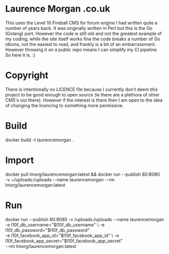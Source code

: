 # Laurence Morgan .co.uk

This uses the Level 10 Fireball CMS for forum engine I had written quite
a number of years back. It was originally written in Perl but this is
the Go (Golang) port. However the code is still old and not the greatest
example of my coding; while the site itself works fine the code breaks a
number of Go idioms, not the easiest to read, and frankly is a bit of an
embarrassment. However throwing it on a public repo means I can simplify
my CI pipeline. So here it is. :)

# Copyright

There is intentionally no LICENCE file because I currently don't deem
this project to be good enough to open source (ie there are a plethora
of other CMS's out there). However if the interest is there then I am
open to the idea of changing the licencing to something more permissive.

# Build

docker build -t laurencemorgan .

# Import

docker pull lmorg/laurencemorgan:latest && docker run --publish 80:8080 \
  -v ~/uploads:/uploads --name laurencemorgan --rm lmorg/laurencemorgan:latest

# Run

docker run --publish 80:8080 -v /uploads:/uploads --name laurencemorgan \
  -e l10f_db_username="$l10f_db_username" \
  -e l10f_db_password="$l10f_db_password" \
  -e l10f_facebook_app_id="$l10f_facebook_app_id" \
  -e l10f_facebook_app_secret="$l10f_facebook_app_secret" \
  --rm lmorg/laurencemorgan:latest
